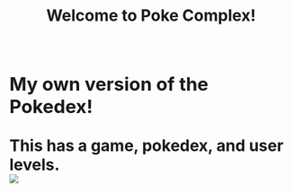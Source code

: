 <h1 style="text-align:center">Welcome to Poke Complex! <h1/>
  <div>
    <div style="display:flex; flex-direction:column;">
      <h3>My own version of the Pokedex!</h3>
      <span>This has a game, pokedex, and user levels.</span>
    </div>
    <img src="https://raw.githubusercontent.com/PokeAPI/sprites/master/sprites/pokemon/back/1.png"/>
  </div>
  
  
  


